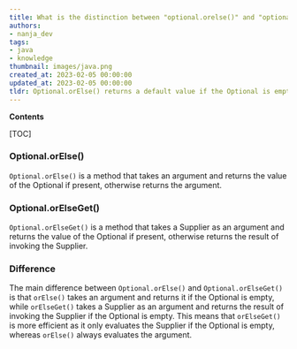 ```yaml
---
title: What is the distinction between "optional.orelse()" and "optional.orelseget()"?
authors:
- nanja_dev
tags:
- java
- knowledge
thumbnail: images/java.png
created_at: 2023-02-05 00:00:00
updated_at: 2023-02-05 00:00:00
tldr: Optional.orElse() returns a default value if the Optional is empty, while Optional.orElseGet() returns the result of a Supplier if the Optional is empty.
---
```


**Contents**

[TOC]

### Optional.orElse()
`Optional.orElse()` is a method that takes an argument and returns the value of the Optional if present, otherwise returns the argument.

### Optional.orElseGet()
`Optional.orElseGet()` is a method that takes a Supplier as an argument and returns the value of the Optional if present, otherwise returns the result of invoking the Supplier.

### Difference
The main difference between `Optional.orElse()` and `Optional.orElseGet()` is that `orElse()` takes an argument and returns it if the Optional is empty, while `orElseGet()` takes a Supplier as an argument and returns the result of invoking the Supplier if the Optional is empty. This means that `orElseGet()` is more efficient as it only evaluates the Supplier if the Optional is empty, whereas `orElse()` always evaluates the argument.
